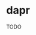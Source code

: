 # dapr

<!--
https://github.com/vietnam-devs/coolstore-microservices
https://www.amazon.com/Learning-Dapr-Building-Distributed-Applications/dp/1492072427
-->

TODO
